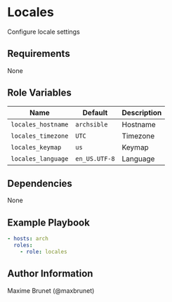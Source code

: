 # Locales

Configure locale settings

## Requirements

None

## Role Variables

| Name               | Default       | Description |
| ------------------ | ------------- | ----------- |
| `locales_hostname` | `archsible`   | Hostname    |
| `locales_timezone` | `UTC`         | Timezone    |
| `locales_keymap`   | `us`          | Keymap      |
| `locales_language` | `en_US.UTF-8` | Language    |

## Dependencies

None

## Example Playbook

```yaml
- hosts: arch
  roles:
    - role: locales
```

## Author Information

Maxime Brunet (@maxbrunet)
